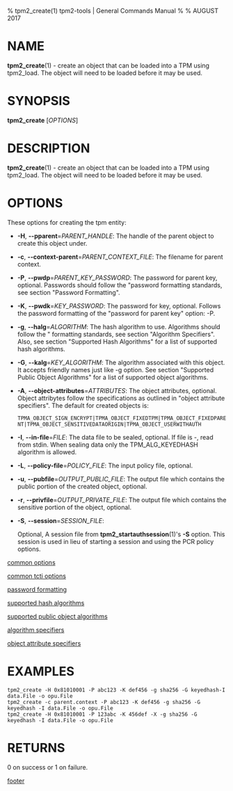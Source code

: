 % tpm2_create(1) tpm2-tools | General Commands Manual
%
% AUGUST 2017

# NAME

**tpm2_create**(1) - create an object that can be loaded into a TPM using tpm2_load.
The object will need to be loaded before it may be used.

# SYNOPSIS

**tpm2_create** [*OPTIONS*]

# DESCRIPTION

**tpm2_create**(1) - create an object that can be loaded into a TPM using tpm2_load.
The object will need to be loaded before it may be used.

# OPTIONS

These options for creating the tpm entity:

  * **-H**, **--pparent**=_PARENT\_HANDLE_:
    The handle of the parent object to create this object under.

  * **-c**, **--context-parent**=_PARENT\_CONTEXT\_FILE_:
    The filename for parent context.

  * **-P**, **--pwdp**=_PARENT\_KEY\_PASSWORD_:
    The password for parent key, optional. Passwords should follow the
    "password formatting standards, see section "Password Formatting".

  * **-K**, **--pwdk**=_KEY\_PASSWORD_:
    The password for key, optional. Follows the password formatting of the
    "password for parent key" option: -P.

  * **-g**, **--halg**=_ALGORITHM_:
    The hash algorithm to use. Algorithms should follow the
    " formatting standards, see section "Algorithm Specifiers".
    Also, see section "Supported Hash Algorithms" for a list of supported
    hash algorithms.

  * **-G**, **--kalg**=_KEY\_ALGORITHM_:
    The algorithm associated with this object. It accepts friendly names just
    like -g option. See section "Supported Public Object Algorithms" for a list
    of supported object algorithms.

  * **-A**, **--object-attributes**=_ATTRIBUTES_:
    The object attributes, optional. Object attribytes follow the specifications
    as outlined in "object attribute specifiers". The default for created objects is:

    `TPMA_OBJECT_SIGN_ENCRYPT|TPMA_OBJECT_FIXEDTPM|TPMA_OBJECT_FIXEDPARENT|TPMA_OBJECT_SENSITIVEDATAORIGIN|TPMA_OBJECT_USERWITHAUTH`

  * **-I**, **--in-file**=_FILE_:
    The data file to be sealed, optional. If file is -, read from stdin.
    When sealing data only the TPM_ALG_KEYEDHASH algorithm is allowed.

  * **-L**, **--policy-file**=_POLICY\_FILE_:
    The input policy file, optional.

  * **-u**, **--pubfile**=_OUTPUT\_PUBLIC\_FILE_:
    The output file which contains the public portion of the created object, optional.

  * **-r**, **--privfile**=_OUTPUT\_PRIVATE\_FILE_:
    The output file which contains the sensitive portion of the object, optional.

  * **-S**, **--session**=_SESSION\_FILE_:

    Optional, A session file from **tpm2_startauthsession**(1)'s **-S** option. This session
    is used in lieu of starting a session and using the PCR policy options.

[common options](common/options.md)

[common tcti options](common/tcti.md)

[password formatting](common/password.md)

[supported hash algorithms](common/hash.md)

[supported public object algorithms](common/object-alg.md)

[algorithm specifiers](common/alg.md)

[object attribute specifiers](common/object-attrs.md)

# EXAMPLES

```
tpm2_create -H 0x81010001 -P abc123 -K def456 -g sha256 -G keyedhash-I data.File -o opu.File
tpm2_create -c parent.context -P abc123 -K def456 -g sha256 -G keyedhash -I data.File -o opu.File
tpm2_create -H 0x81010001 -P 123abc -K 456def -X -g sha256 -G keyedhash -I data.File -o opu.File
```

# RETURNS

0 on success or 1 on failure.

[footer](common/footer.md)
